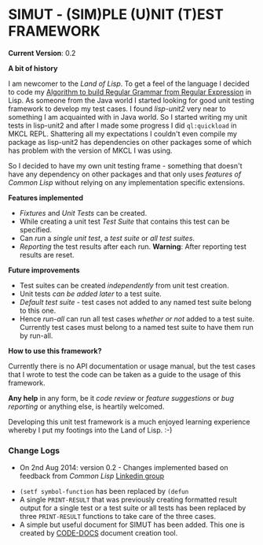SIMUT - (SIM)PLE (U)NIT (T)EST FRAMEWORK
========================================

**Current Version**: 0.2

**A bit of history**

I am newcomer to the *Land of Lisp*. To get a feel of the language I decided to code my [Algorithm to build Regular Grammar from Regular Expression](https://gist.github.com/santanuchakrabarti/7c4c74c7b25a9235fe42) in Lisp. As someone from the Java world I started looking for good unit testing framework to develop my test cases. I found *lisp-unit2* very near to something I am acquainted with in Java world. So I started writing my unit tests in lisp-unit2 and after I made some progress I did `ql:quickload` in MKCL REPL. Shattering all my expectations I couldn't even compile my package as lisp-unit2 has dependencies on other packages some of which has problem with the version of MKCL I was using.

So I decided to have my own unit testing frame - something that doesn't have any dependency on other packages and that only uses *features of Common Lisp* without relying on any implementation specific extensions.

**Features implemented**

+ *Fixtures* and *Unit Tests* can be created.
+ While creating a unit test *Test Suite* that contains this test can be specified.
+ Can *run* a *single unit test*, a *test suite* or *all test suites*.
+ *Reporting* the test results after each run. **Warning**: After reporting test results are reset.

**Future improvements**

+ Test suites can be created *independently* from unit test creation.
+ Unit tests *can be added later* to a test suite.
+ *Default test suite* - test cases not added to any named test suite belong to this one.
+ Hence *run-all* can run all test cases *whether or not* added to a test suite. Currently test cases must belong to a named test suite to have them run by run-all.

**How to use this framework?**

Currently there is no API documentation or usage manual, but the test cases that I wrote to test the code can be taken as a guide to the usage of this framework.

**Any help** in any form, be it *code review* or *feature suggestions* or *bug reporting* or anything else, is heartily welcomed.

Developing this unit test framework is a much enjoyed learning experience whereby I put my footings into the Land of Lisp. :-)

### Change Logs

* On 2nd Aug 2014: version 0.2 - Changes implemented based on feedback from *Common Lisp* [Linkedin group](https://www.linkedin.com/groupItem?type=member&qid=6410e5ac-d1a0-4ef9-b11f-9dd0523b8989&trk=groups_most_popular-0-b-ttl&goback=.gmp_830547&item=5891294440844177411&gid=830547&view=)

 + `(setf symbol-function` has been replaced by `(defun`
 + A single `PRINT-RESULT` that was previously creating formatted result output for a single test or a test suite or all tests has been replaced by three `PRINT-RESULT` functions to take care of the three cases.
 + A simple but useful document for SIMUT has been added. This one is created by [CODE-DOCS](https://github.com/foss-santanu/code-tools) document creation tool.
